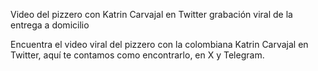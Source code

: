 Video del pizzero con Katrin Carvajal en Twitter grabación viral de la entrega a domicilio

Encuentra el video viral del pizzero con la colombiana Katrin Carvajal en Twitter, aquí te contamos como encontrarlo, en X y Telegram.
